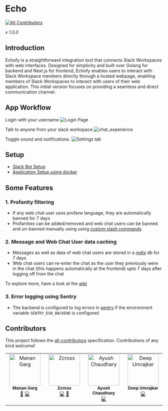# Echo
<!-- ALL-CONTRIBUTORS-BADGE:START - Do not remove or modify this section -->
[![All Contributors](https://img.shields.io/badge/all_contributors-4-orange.svg?style=flat-square)](#contributors-)
<!-- ALL-CONTRIBUTORS-BADGE:END -->
_v 1.0.0_

## Introduction

Echofy is a straightforward integration tool that connects Slack Workspaces with web interfaces.
Designed for simplicity and built over Golang for backend and Next.js for frontend, Echofy enables users to interact with Slack Workspace members directly through a hosted webpage, enabling members of Slack Workspaces to interact with users of their web application.
This initial version focuses on providing a seamless and direct communication channel.

## App Workflow
Login with your username
![Login Page](https://github.com/mdgspace/Echo/assets/84654828/2c94f13d-bfe7-4d31-8d0a-cc2b183d68ba)


Talk to anyone from your slack workspace
![chat_experience](https://github.com/mdgspace/Echo/assets/84654828/353cd5b1-1952-4d77-8732-6d3343ac7c34)

Toggle sound and notifications.
![Settings tab](https://github.com/mdgspace/Echo/assets/84654828/825a74bf-e3a5-42d4-a3ee-7f2224d8a66b)

## Setup 

- [Slack Bot Setup](https://github.com/mdgspace/Echo/wiki/Slack-Bot-Setup)
- [Application Setup using docker](https://github.com/mdgspace/Echo/wiki/Setup-Using-Docker)

## Some Features

### 1. Profanity filtering
- If any web chat user uses profane language, they are automatically banned for 7 days
- Profanities can be added/removed and web chat users can be banned and _un_-banned manually using using [custom slash commands](https://github.com/mdgspace/Echofy/wiki/Slash-commands)

### 2. Message and Web Chat User data caching
- Messages as well as data of web chat users are stored in a [redis](https://redis.io/) db for 7 days
- Web chat users can re-enter the chat as the user they previously were in the chat (this happens automatically at the frontend) upto 7 days after logging off from the chat

To explore more, have a look at the [wiki](https://github.com/mdgspace/Echofy/wiki)

### 3. Error logging using Sentry
- The backend is configured to log errors in [sentry](https://sentry.io/) if the environment variable `SENTRY_DSN_BACKEND` is configured

## Contributors

This project follows the [all-contributors](https://github.com/all-contributors/all-contributors) specification. Contributions of any kind welcome!
<!-- ALL-CONTRIBUTORS-LIST:START - Do not remove or modify this section -->
<!-- prettier-ignore-start -->
<!-- markdownlint-disable -->
<table>
  <tbody>
    <tr>
      <td align="center" valign="top" width="14.28%"><a href="https://github.com/Coder-Manan"><img src="https://avatars.githubusercontent.com/u/92792271?v=4?s=100" width="100px;" alt="Manan Garg"/><br /><sub><b>Manan Garg</b></sub></a><br /><a href="https://github.com/mdgspace/echofy/commits?author=Coder-Manan" title="Documentation">📖</a> <a href="https://github.com/mdgspace/echofy/commits?author=Coder-Manan" title="Code">💻</a></td>
      <td align="center" valign="top" width="14.28%"><a href="https://github.com/Aaditya-G"><img src="https://avatars.githubusercontent.com/u/84654828?v=4?s=100" width="100px;" alt="Zcross"/><br /><sub><b>Zcross</b></sub></a><br /><a href="https://github.com/mdgspace/echofy/commits?author=Aaditya-G" title="Code">💻</a> <a href="https://github.com/mdgspace/echofy/commits?author=Aaditya-G" title="Documentation">📖</a></td>
      <td align="center" valign="top" width="14.28%"><a href="https://jeetube.firebaseapp.com/"><img src="https://avatars.githubusercontent.com/u/95746190?v=4?s=100" width="100px;" alt="Ayush Chaudhary"/><br /><sub><b>Ayush Chaudhary</b></sub></a><br /><a href="https://github.com/mdgspace/echofy/commits?author=Ayush0Chaudhary" title="Code">💻</a></td>
      <td align="center" valign="top" width="14.28%"><a href="https://github.com/the-geek-deep"><img src="https://avatars.githubusercontent.com/u/121167625?v=4?s=100" width="100px;" alt="Deep Umrajkar"/><br /><sub><b>Deep Umrajkar</b></sub></a><br /><a href="https://github.com/mdgspace/echofy/commits?author=the-geek-deep" title="Code">💻</a></td>
    </tr>
  </tbody>
</table>

<!-- markdownlint-restore -->
<!-- prettier-ignore-end -->

<!-- ALL-CONTRIBUTORS-LIST:END -->

